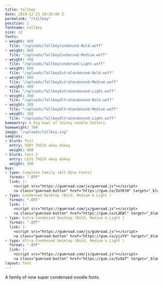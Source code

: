 ```yaml
---
title: Tallboy
date: 2019-12-21 20:28:00 Z
permalink: "/tallboy"
position: 1
fontname: tallboy
size: 12
fonts:
- weight: 900
  file: "/uploads/TallboyCondensed-Bold.woff"
- weight: 800
  file: "/uploads/TallboyCondensed-Medium.woff"
- weight: 700
  file: "/uploads/TallboyCondensed-Light.woff"
- weight: 600
  file: "/uploads/TallboyExtraCondensed-Bold.woff"
- weight: 500
  file: "/uploads/TallboyExtraCondensed-Medium.woff"
- weight: 400
  file: "/uploads/TallboyExtraCondensed-Light.woff"
- weight: 300
  file: "/uploads/TallboyUltraCondensed-Bold.woff"
- weight: 200
  file: "/uploads/TallboyUltraCondensed-Medium.woff"
- weight: 100
  file: "/uploads/TallboyUltraCondensed-Light.woff"
homeentry: A big bowl of skinny noodle letters.
homeweight: 700
image: "/uploads/tallboy.svg"
samples:
- blurb: Test
  entry: VERY THICK okey dokey
  weight: 900
- blurb: test 2
  entry: LESS THICK okey dokey
  weight: 100
buy:
- type: Complete Family (All Nine Fonts)
  format: ".OTF"
  link: |-
    <script src="https://gumroad.com/js/gumroad.js"></script>
    <a class="gumroad-button" href="https://gum.co/IoYEtH" target="_blank" data-gumroad-single-product="true">$90 | Buy Now</a>
- type: Condensed Desktop (Bold, Medium & Light )
  format: ".OTF"
  link: |-
    <script src="https://gumroad.com/js/gumroad.js"></script>
    <a class="gumroad-button" href="https://gum.co/LdEWl" target="_blank" data-gumroad-single-product="true">$35 | Buy Now</a>
- type: Extra Condensed Desktop (Bold, Medium & Light )
  format: ".OTF"
  link: |-
    <script src="https://gumroad.com/js/gumroad.js"></script>
    <a class="gumroad-button" href="https://gum.co/yjzYX" target="_blank" data-gumroad-single-product="true">$35 | Buy Now</a>
- type: Ultra Condensed Desktop (Bold, Medium & Light )
  format: ".OTF"
  link: |-
    <script src="https://gumroad.com/js/gumroad.js"></script>
    <a class="gumroad-button" href="https://gum.co/SvOaT" target="_blank" data-gumroad-single-product="true">$35 | Buy Now</a>
layout: font
---
```


A family of nine super condensed noodle fonts.
